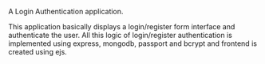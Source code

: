 A Login Authentication application. 

This application basically displays a login/register form interface and authenticate the user. All this logic of login/register authentication is implemented using express, mongodb, passport and bcrypt and frontend is created using ejs.